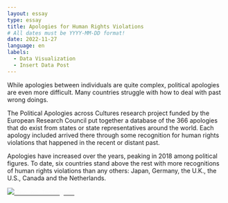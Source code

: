 ```yaml
---
layout: essay
type: essay
title: Apologies for Human Rights Violations
# All dates must be YYYY-MM-DD format!
date: 2022-11-27
language: en
labels:
  - Data Visualization
  - Insert Data Post
---
```


While apologies between individuals are quite complex, political apologies are even more difficult. Many countries struggle with how to deal with past wrong doings.

The Political Apologies across Cultures research project funded by the European Research Council put together a database of the 366 apologies that do exist from states or state representatives around the world. Each apology included arrived there through some recognition for human rights violations that happened in the recent or distant past.

Apologies have increased over the years, peaking in 2018 among political figures. To date, six countries stand above the rest with more recognitions of human rights violations than any others: Japan, Germany, the U.K., the U.S., Canada and the Netherlands.

<a href="https://www.instagram.com/p/ClMQDZsj9Er/?igshid=MDJmNzVkMjY=" class="ui attached segment">
  <img class="ui centered medium image" src="https://raw.githubusercontent.com/duygudgd/insert-data/main/dataviz-archive/apologies-for-human-rights-violations/ApologiesForHRV-1.png">
</a>
<a href="https://www.instagram.com/p/ClMQDZsj9Er/?igshid=MDJmNzVkMjY=" class="ui bottom attached black button">
  <span style="color: #fafafa; font-family: 'Source Code Pro', monospace;"> <i class="large instagram icon"></i>See on Instagram </span>
</a>

